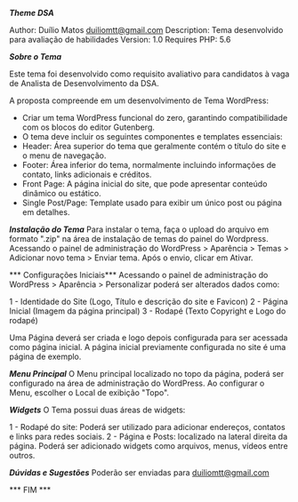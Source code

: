 ***Theme DSA***

Author: Duílio Matos <duiliomtt@gmail.com>
Description: Tema desenvolvido para avaliação de habilidades
Version: 1.0
Requires PHP: 5.6


***Sobre o Tema***

Este tema foi desenvolvido como requisito avaliativo para candidatos à vaga de Analista de Desenvolvimento da DSA.

A proposta compreende em um desenvolvimento de Tema WordPress:

- Criar um tema WordPress funcional do zero, garantindo compatibilidade com os blocos do editor Gutenberg.
- O tema deve incluir os seguintes componentes e templates essenciais:
- Header: Área superior do tema que geralmente contém o título do site e o menu de navegação.
- Footer: Área inferior do tema, normalmente incluindo informações de contato, links adicionais e créditos.
- Front Page: A página inicial do site, que pode apresentar conteúdo dinâmico ou estático.
- Single Post/Page: Template usado para exibir um único post ou página em detalhes.

***Instalação do Tema***
Para instalar o tema, faça o upload do arquivo em formato ".zip" na área de instalação de temas do painel do Wordpress.
Acessando o painel de administração do WordPress > Aparência > Temas > Adicionar novo tema > Enviar tema.
Após o envio, clicar em Ativar.

*** Configurações Iniciais***
 Acessando o painel de administração do WordPress > Aparência > Personalizar poderá ser alterados dados como:

 1 - Identidade do Site (Logo, Título e descrição do site e Favicon)
 2 - Página Inicial (Imagem da página principal)
 3 - Rodapé (Texto Copyright e Logo do rodapé)

 Uma Página deverá ser criada e logo depois configurada para ser acessada como página inicial.
 A página inicial previamente configurada no site é uma página de exemplo.

***Menu Principal***
O Menu principal localizado no topo da página, poderá ser configurado na área de administração do WordPress.
Ao configurar o Menu, escolher o Local de exibição "Topo".

***Widgets***
O Tema possui duas áreas de widgets:

1 - Rodapé do site: Poderá ser utilizado para adicionar endereços, contatos e links para redes sociais.
2 - Página e Posts: localizado na lateral direita da página. Poderá ser adicionado widgets como arquivos, menus, vídeos entre outros.

***Dúvidas e Sugestões***
Poderão ser enviadas para duiliomtt@gmail.com

*** FIM ***
